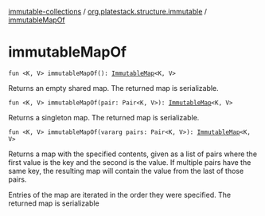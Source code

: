 [immutable-collections](../index.md) / [org.platestack.structure.immutable](index.md) / [immutableMapOf](.)

# immutableMapOf

`fun <K, V> immutableMapOf(): `[`ImmutableMap`](-immutable-map.md)`<K, V>`

Returns an empty shared map. The returned map is serializable.

`fun <K, V> immutableMapOf(pair: Pair<K, V>): `[`ImmutableMap`](-immutable-map.md)`<K, V>`

Returns a singleton map. The returned map is serializable.

`fun <K, V> immutableMapOf(vararg pairs: Pair<K, V>): `[`ImmutableMap`](-immutable-map.md)`<K, V>`

Returns a map with the specified contents, given as a list of pairs where the first value is the key and the second is the value. If multiple pairs have the same key, the resulting map will contain the value from the last of those pairs.

Entries of the map are iterated in the order they were specified. The returned map is serializable

